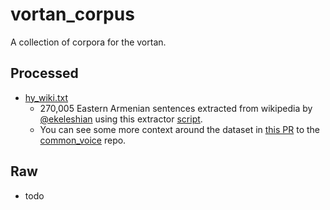 # vortan_corpus

A collection of corpora for the vortan.

## Processed

- [hy_wiki.txt](/processed/hy_wiki.txt)
  - 270,005 Eastern Armenian sentences extracted from wikipedia by [@ekeleshian](https://github.com/ekeleshian) using this extractor [script](https://github.com/ekeleshian/wikiextractor/blob/liz-branch/extract_sentences_hy.py).
  - You can see some more context around the dataset in [this PR](https://github.com/common-voice/common-voice/pull/3067) to the [common_voice](https://github.com/common-voice/common-voice) repo.

## Raw

- todo
